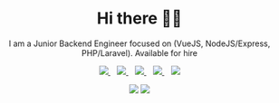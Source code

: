 <h1 align='center'>Hi there 👋🏾</h1>

<p align='center'>I am a Junior Backend Engineer focused on (VueJS, NodeJS/Express, PHP/Laravel). Available for hire </p>

<p align='center'>
<a href="https://wa.me/2347052053780?text=Hello Zubair" target="_blank">
  <img src="https://img.shields.io/badge/WHATSAPP-%2325D366.svg?&style=for-the-badge&logo=whatsapp&logoColor=white" />
</a>&nbsp;&nbsp;
<a href="https://twitter.com/AwedaIdris" target="_blank">
  <img src="https://img.shields.io/badge/twitter-%231DA1F2.svg?&style=for-the-badge&logo=twitter&logoColor=white" />
</a>&nbsp;&nbsp;
<a href="https://www.linkedin.com/in/idris-aweda-zubair-5433121a3/" target="_blank">
  <img src="https://img.shields.io/badge/linkedin-%230077B5.svg?&style=for-the-badge&logo=linkedin&logoColor=white" />
</a>&nbsp;&nbsp;
<a href="mailto:zubairidrisaweda@gmail.com" target="_blank">
  <img src="https://img.shields.io/badge/email me-%23D14836.svg?&style=for-the-badge&logo=gmail&logoColor=white" />
</a>&nbsp;&nbsp;
  <img src="https://gpvc.arturio.dev/Zubs" />
  
  <p align = "center">
  <img src = "https://github-readme-stats.vercel.app/api?username=Zubs&show_icons=true&theme=tokyonight&line_height=27">
  <img src = "https://github-readme-stats.vercel.app/api/top-langs/?username=Zubs&hide=css,java,html&theme=tokyonight">
</p>
</p>
 
<!--
<p align='center'>
<a href="https://stackoverflow.com/users/10612336/iamnotstatic"><img src="https://stackoverflow.com/users/flair/10835183.png" width="208" height="58" alt="profile for Abdulfatai at Stack Overflow, Q&amp;A for professional and enthusiast programmers" title="profile for Abdulfatai at Stack Overflow, Q&amp;A for professional and enthusiast programmers"></a>&nbsp;&nbsp;
</p>
-->
